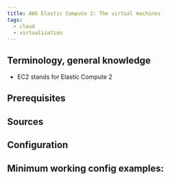 ```yaml
---
title: AWS Elastic Compute 2: The virtual machines
tags:
  - cloud
  - virtualization
---
```

Terminology, general knowledge
---
- EC2 stands for Elastic Compute 2

Prerequisites
---


Sources
---


Configuration
---


Minimum working config examples:
---